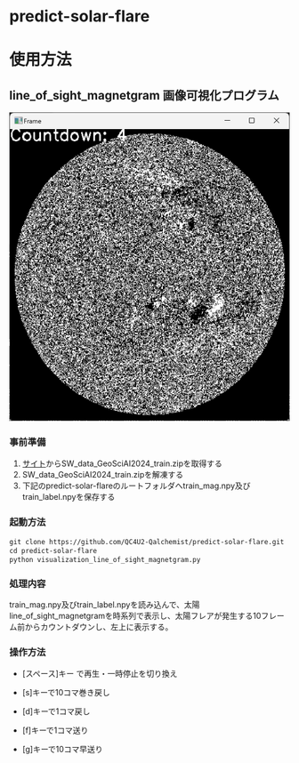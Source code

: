 # predict-solar-flare



# 使用方法



## line_of_sight_magnetgram 画像可視化プログラム

![スクリーンショット](.\visualization.png)

### 事前準備

1. [サイト](https://drive.google.com/file/d/1ZI5VgdHUz8M8yawTZWq33nZL6dQVFyLr/view)からSW_data_GeoSciAI2024_train.zipを取得する
2. SW_data_GeoSciAI2024_train.zipを解凍する
3. 下記のpredict-solar-flareのルートフォルダへtrain_mag.npy及びtrain_label.npyを保存する



### 起動方法

```
git clone https://github.com/QC4U2-Qalchemist/predict-solar-flare.git
cd predict-solar-flare
python visualization_line_of_sight_magnetgram.py
```

### 処理内容

train_mag.npy及びtrain_label.npyを読み込んで、太陽line_of_sight_magnetgramを時系列で表示し、太陽フレアが発生する10フレーム前からカウントダウンし、左上に表示する。

### 操作方法

* [スペース]キー で再生・一時停止を切り換え

* [s]キーで10コマ巻き戻し

* [d]キーで1コマ戻し

* [f]キーで1コマ送り

* [g]キーで10コマ早送り

  